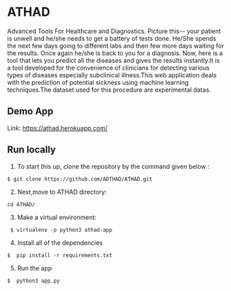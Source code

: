 # ATHAD
Advanced Tools For Healthcare and Diagnostics.
Picture this-- your patient is unwell and he/she needs to get a  battery of tests done. He/She spends the next few days going to different labs and then few more days waiting for the results. Once again he/she is back to you for a diagnosis. Now, here is a tool that lets you predict all the diseases and gives the results instantly.It is a tool developed for the convenience of clinicians for detecting various types of diseases especially subclinical illness.This web application deals with the prediction of potential sickness using machine learning techniques.The dataset used for this procedure are experimental datas.

## Demo App
Link: https://athad.herokuapp.com/ 

## Run locally

1. To start this up, clone the repository by the command given below :

```
$ git clone https://github.com/ADTHAD/ATHAD.git
```
2. Next,move to ATHAD directory:
```
cd ATHAD/
```
3. Make a virtual environment:
```
 $ virtualenv -p python3 athad-app
```


4. Install all of the dependencies

```
$  pip install -r requirements.txt
```

5. Run the app

```
$  python3 app.py
```
